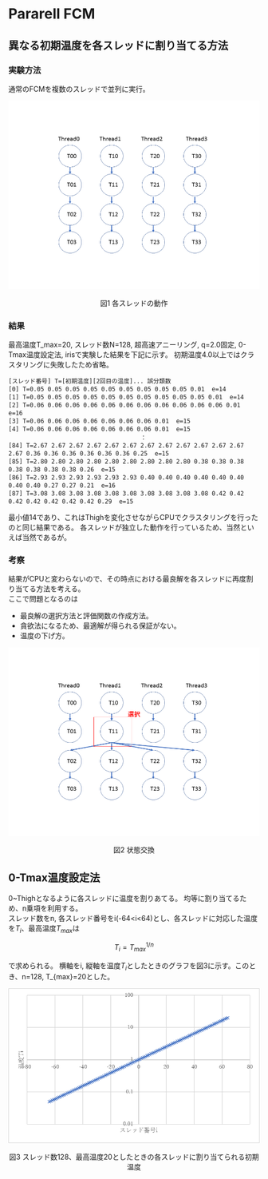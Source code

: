 # Pararell FCM

## 異なる初期温度を各スレッドに割り当てる方法

### 実験方法
通常のFCMを複数のスレッドで並列に実行。

![temperature](pararell1.PNG)
<center>図1 各スレッドの動作</center>


### 結果
最高温度T_max=20, スレッド数N=128, 超高速アニーリング, q=2.0固定, 0-Tmax温度設定法, irisで実験した結果を下記に示す。 
初期温度4.0以上ではクラスタリングに失敗したため省略。

```
[スレッド番号] T=[初期温度][2回目の温度]... 誤分類数
[0] T=0.05 0.05 0.05 0.05 0.05 0.05 0.05 0.05 0.05 0.01  e=14
[1] T=0.05 0.05 0.05 0.05 0.05 0.05 0.05 0.05 0.05 0.05 0.01  e=14
[2] T=0.06 0.06 0.06 0.06 0.06 0.06 0.06 0.06 0.06 0.06 0.06 0.01  e=16
[3] T=0.06 0.06 0.06 0.06 0.06 0.06 0.06 0.01  e=15
[4] T=0.06 0.06 0.06 0.06 0.06 0.06 0.06 0.01  e=15
                                     ：
[84] T=2.67 2.67 2.67 2.67 2.67 2.67 2.67 2.67 2.67 2.67 2.67 2.67 2.67 0.36 0.36 0.36 0.36 0.36 0.36 0.25  e=15
[85] T=2.80 2.80 2.80 2.80 2.80 2.80 2.80 2.80 2.80 0.38 0.38 0.38 0.38 0.38 0.38 0.38 0.26  e=15
[86] T=2.93 2.93 2.93 2.93 2.93 2.93 0.40 0.40 0.40 0.40 0.40 0.40 0.40 0.40 0.27 0.27 0.21  e=16
[87] T=3.08 3.08 3.08 3.08 3.08 3.08 3.08 3.08 3.08 3.08 0.42 0.42 0.42 0.42 0.42 0.42 0.42 0.29  e=15
```
最小値14であり、これはThighを変化させながらCPUでクラスタリングを行ったのと同じ結果である。
各スレッドが独立した動作を行っているため、当然といえば当然であるが。


### 考察
結果がCPUと変わらないので、その時点における最良解を各スレッドに再度割り当てる方法を考える。  
ここで問題となるのは
* 最良解の選択方法と評価関数の作成方法。
* 貪欲法になるため、最適解が得られる保証がない。
* 温度の下げ方。


![temperature](pararell2.PNG)
<center>図2 状態交換</center>


## 0-Tmax温度設定法
0~Thighとなるように各スレッドに温度を割りあてる。
均等に割り当てるため、n乗項を利用する。  
スレッド数をn, 各スレッド番号をi(-64<i<64)とし、各スレッドに対応した温度を$T_i$、最高温度$T_{max}$は

```math
T_i = T_{max}^{1/n}
```
で求められる。
横軸をi, 縦軸を温度$T_i$としたときのグラフを図3に示す。このとき、n=128, T_{max}=20とした。


![temperature](temperature.png)
<center>図3 スレッド数128、最高温度20としたときの各スレッドに割り当てられる初期温度</center>





